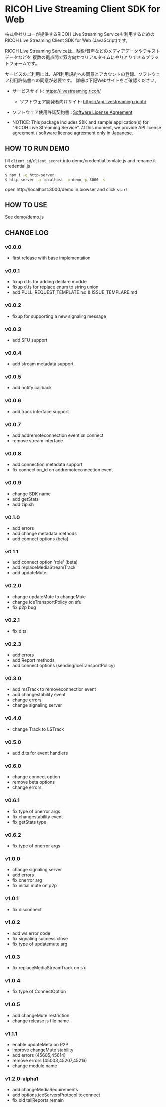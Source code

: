 # RICOH Live Streaming Client SDK for Web

株式会社リコーが提供するRICOH Live Streaming Serviceを利用するためのRICOH Live Streaming Client SDK for Web (JavaScript)です。

RICOH Live Streaming Serviceは、映像/音声などのメディアデータやテキストデータなどを
複数の拠点間で双方向かつリアルタイムにやりとりできるプラットフォームです。

サービスのご利用には、API利用規約への同意とアカウントの登録、ソフトウェア利用許諾書への同意が必要です。
詳細は下記Webサイトをご確認ください。

* サービスサイト: https://livestreaming.ricoh/
  * ソフトウェア開発者向けサイト: https://api.livestreaming.ricoh/
* ソフトウェア使用許諾契約書 : [Software License Agreement](SoftwareLicenseAgreement.txt)

* NOTICE: This package includes SDK and sample application(s) for "RICOH Live Streaming Service".
At this moment, we provide API license agreement / software license agreement only in Japanese.

## HOW TO RUN DEMO

fill `client_id`/`client_secret` into demo/credential.temlate.js and rename it credential.js

```sh
$ npm i -g http-server
$ http-server -a localhost -o demo -p 3000 -s
```

open http://localhost:3000/demo in browser and click `start`


## HOW TO USE

See demo/demo.js


## CHANGE LOG

### v0.0.0

- first release with base implementation

### v0.0.1

- fixup d.ts for adding declare module
- fixup d.ts for replace enum to string union
- add PULL_REQUEST_TEMPLATE.md & ISSUE_TEMPLARE.md

### v0.0.2

- fixup for supporting a new signaling message

### v0.0.3

- add SFU support


### v0.0.4

- add stream metadata support

### v0.0.5

- add notify callback

### v0.0.6

- add track interface support

### v0.0.7

- add addremoteconnection event on connect
- remove stream interface

### v0.0.8

- add connection metadata support
- fix connection_id on addremoteconnection event

### v0.0.9

- change SDK name
- add getStats
- add zip.sh

### v0.1.0

- add errors
- add change metadata methods
- add connect options (beta)

### v0.1.1
- add connect option 'role' (beta)
- add replaceMediaStreamTrack
- add updateMute

### v0.2.0
- change updateMute to changeMute
- change iceTransportPolicy on sfu
- fix p2p bug

### v0.2.1
- fix d.ts

### v0.2.3
- add errors
- add Report methods
- add connect options (sending/iceTransportPolicy)

### v0.3.0
- add msTrack to removeconnection event
- add changestability event
- change errors
- change signaling server

### v0.4.0
- change Track to LSTrack

### v0.5.0
- add d.ts for event handlers

### v0.6.0
- change connect option
- remove beta options
- change errors

### v0.6.1
- fix type of onerror args
- fix changestability event
- fix getStats type

### v0.6.2
- fix type of onerror args

### v1.0.0
- change signaling server
- add errors
- fix onerror arg
- fix initial mute on p2p

### v1.0.1
- fix disconnect

### v1.0.2
- add ws error code
- fix signaling success close
- fix type of updatemute arg

### v1.0.3
- fix replaceMediaStreamTrack on sfu

### v1.0.4
- fix type of ConnectOption

### v1.0.5
- add changeMute restriction
- change release js file name

### v1.1.1
- enable updateMeta on P2P
- improve changeMute stability
- add errors (45605,45614) 
- remove errors (45003,45207,45216)
- change module name

### v1.2.0-alpha1
- add changeMediaRequirements
- add options.iceServersProtocol to connect
- fix old tailReports remain


